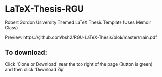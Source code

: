 # LaTeX-Thesis-RGU
Robert Gordon University Themed LaTeX Thesis Template (Uses Memoir Class)

Preview: https://github.com/bsh2/RGU-LaTeX-Thesis/blob/master/main.pdf

## To download: 
Click 'Clone or Download' near the top right of the page (Button is green) and then click 'Download Zip'
